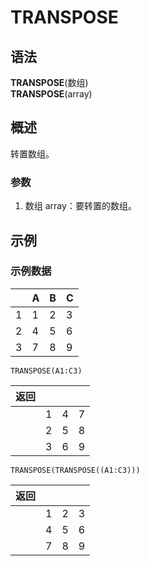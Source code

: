 # TRANSPOSE

## 语法

**TRANSPOSE**(数组)  
**TRANSPOSE**(array)

## 概述

转置数组。

### 参数

1. 数组 array：要转置的数组。

## 示例

### 示例数据

|     | A   | B   | C   |
| --- | --- | --- | --- |
| 1   | 1   | 2   | 3   |
| 2   | 4   | 5   | 6   |
| 3   | 7   | 8   | 9   |

```
TRANSPOSE(A1:C3)
```

| 返回 |     |     |     |
| ---- | --- | --- | --- |
|      | 1   | 4   | 7   |
|      | 2   | 5   | 8   |
|      | 3   | 6   | 9   |

```
TRANSPOSE(TRANSPOSE((A1:C3)))
```

| 返回 |     |     |     |
| ---- | --- | --- | --- |
|      | 1   | 2   | 3   |
|      | 4   | 5   | 6   |
|      | 7   | 8   | 9   |
